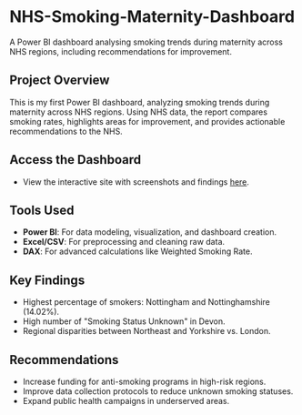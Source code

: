 # NHS-Smoking-Maternity-Dashboard
A Power BI dashboard analysing smoking trends during maternity across NHS regions, including recommendations for improvement.

## Project Overview
This is my first Power BI dashboard, analyzing smoking trends during maternity across NHS regions. Using NHS data, the report compares smoking rates, highlights areas for improvement, and provides actionable recommendations to the NHS.

## Access the Dashboard
- View the interactive site with screenshots and findings [here](https://your-username.github.io/NHS-Smoking-Maternity-Dashboard).

## Tools Used
- **Power BI**: For data modeling, visualization, and dashboard creation.
- **Excel/CSV**: For preprocessing and cleaning raw data.
- **DAX**: For advanced calculations like Weighted Smoking Rate.

## Key Findings
- Highest percentage of smokers: Nottingham and Nottinghamshire (14.02%).
- High number of "Smoking Status Unknown" in Devon.
- Regional disparities between Northeast and Yorkshire vs. London.

## Recommendations
- Increase funding for anti-smoking programs in high-risk regions.
- Improve data collection protocols to reduce unknown smoking statuses.
- Expand public health campaigns in underserved areas.
